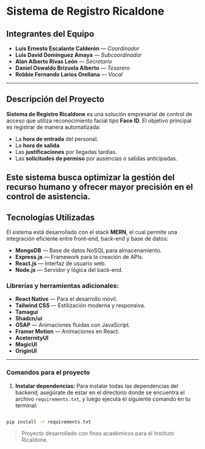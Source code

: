 # Sistema de Registro Ricaldone

## Integrantes del Equipo
- **Luis Ernesto Escalante Calderón** — *Coordinador*
- **Luis David Domínguez Amaya** — *Subcoordinador*
- **Alan Alberto Rivas León** — *Secretario*
- **Daniel Oswaldo Brizuela Alberto** — *Tesorero*
- **Robbie Fernando Larios Orellana** — *Vocal*
---
## Descripción del Proyecto
**Sistema de Registro Ricaldone** es una solución empresarial de control de acceso que utiliza reconocimiento facial tipo **Face ID**.
El objetivo principal es registrar de manera automatizada:
- La **hora de entrada** del personal.
- La **hora de salida**.
- Las **justificaciones** por llegadas tardías.
- Las **solicitudes de permiso** por ausencias o salidas anticipadas.
  
Este sistema busca optimizar la gestión del recurso humano y ofrecer mayor precisión en el control de asistencia.
---

## Tecnologías Utilizadas
El sistema está desarrollado con el stack **MERN**, el cual permite una integración eficiente entre front-end, back-end y base de datos:
- **MongoDB** — Base de datos NoSQL para almacenamiento.
- **Express.js** — Framework para la creación de APIs.
- **React.js** — Interfaz de usuario web.
- **Node.js** — Servidor y lógica del back-end.
  
### Librerías y herramientas adicionales:
- **React Native** — Para el desarrollo móvil.
- **Tailwind CSS** — Estilización moderna y responsiva.
- **Tamagui**  
- **Shadcn/ui**  
- **GSAP** — Animaciones fluidas con JavaScript.
- **Framer Motion** — Animaciones en React.
- **AceternityUI**  
- **MagicUI**  
- **OriginUI**
---

### Comandos para el proyecto
 1. **Instalar dependencias:**
   Para instalar todas las dependencias del backend, asegúrate de estar en el directorio donde se encuentra el archivo `requirements.txt`, y luego ejecuta el siguiente comando en tu terminal:
   ```bash

   pip install -r requirements.txt 
````
 

> Proyecto desarrollado con fines académicos para el Instituto Ricaldone.
